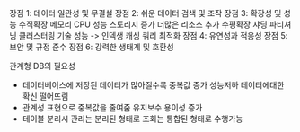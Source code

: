 장점 1: 데이터 일관성 및 무결설
장점 2: 쉬운 데이터 검색 및 조작
장점 3: 확장성 및 성능
수직확장 메모리 CPU 성능 스토리지 증가 더많은 리소스 추가
수평확장 샤딩 파티셔닝 클러스터링 기술 
성능 -> 인덱생 캐싱 쿼리 최적화
장점 4: 유연성과 적응성
장점 5: 보안 및 규정 준수
장점 6: 강력한 생태계 및 호환성


관계형 DB의 필요성
* 데이터베이스에 저장된 데이터가 많아질수록 중복값 증가 성능저하 데이터에대한 확신 떨어뜨림
* 관계성 표현으로 중복값을 줄여줌 유지보수 용이성 증가
* 테이블 분리시 관리는 분리된 형태로 조회는 통합된 형태로 수행가능


